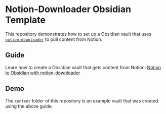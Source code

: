 # Notion-Downloader Obsidian Template

This repository demonstrates how to set up a Obsidian vault that uses [`notion-downloader`](https://github.com/FranciscoMoretti/notion-downloader) to pull content from Notion.

## Guide 

Learn how to create a Obsidian vault that gets content from Notion:
[Notion to Obsidian with notion-downloader](https://downloader.franciscomoretti.com/docs/guide/obsidian)


## Demo

The `content` folder of this repository is an example vault that was created using the above guide.